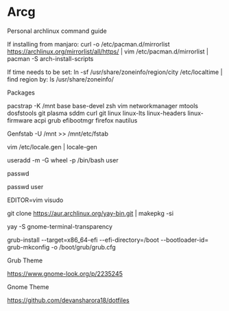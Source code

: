 # Arcg
Personal archlinux command guide

If installing from manjaro:  curl -o /etc/pacman.d/mirrorlist https://archlinux.org/mirrorlist/all/https/ | vim /etc/pacman.d/mirrorlist | pacman -S arch-install-scripts


If time needs to be set: ln -sf /usr/share/zoneinfo/region/city   /etc/localtime | find region by: ls /usr/share/zoneinfo/



Packages

pacstrap -K /mnt base base-devel zsh vim networkmanager mtools dosfstools git plasma sddm curl git linux linux-lts linux-headers linux-firmware acpi  grub efibootmgr firefox nautilus



Genfstab -U /mnt >> /mnt/etc/fstab


vim /etc/locale.gen | locale-gen


useradd -m -G wheel -p /bin/bash user


passwd

passwd user

EDITOR=vim visudo 

git clone https://aur.archlinux.org/yay-bin.git | makepkg -si

yay -S gnome-terminal-transparency



grub-install --target=x86_64-efi --efi-directory=/boot --bootloader-id=
grub-mkconfig -o /boot/grub/grub.cfg



Grub Theme

https://www.gnome-look.org/p/2235245


Gnome Theme

https://github.com/devansharora18/dotfiles

